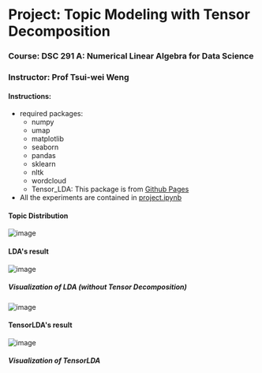 # Project: Topic Modeling with Tensor Decomposition
### Course: DSC 291 A: Numerical Linear Algebra for Data Science
### Instructor: Prof Tsui-wei Weng

#### Instructions:
* required packages:
  - numpy
  - umap
  - matplotlib
  - seaborn
  - pandas
  - sklearn
  - nltk
  - wordcloud
  - Tensor_LDA:
    This package is from [Github Pages](https://github.com/chyikwei/tensor-lda)
* All the experiments are contained in [project.ipynb](project_draft.ipynb)

#### Topic Distribution 
![image](https://github.com/ArianeYu/dsc210_project/assets/22425236/bb800df7-d515-4a2a-b3fd-d0c2d3a0966d)

#### LDA's result
![image](https://github.com/ArianeYu/dsc210_project/assets/22425236/741504f2-91ba-402e-b1ff-6735fff22c5c)

##### Visualization of LDA (without Tensor Decomposition)
![image](https://github.com/ArianeYu/dsc210_project/assets/22425236/ca6fbbae-6d00-4217-b8f6-e80046d247f6)

#### TensorLDA's result 
![image](https://github.com/ArianeYu/dsc210_project/assets/22425236/21c22385-c7be-4a51-a609-8c8960a21aa8)

##### Visualization of TensorLDA 


  
